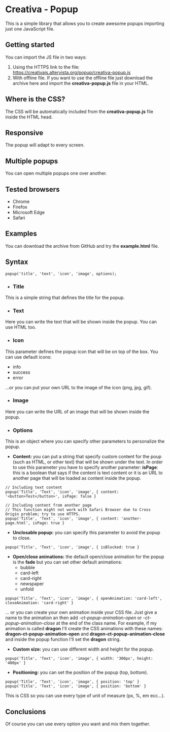 # Creativa - Popup
This is a simple library that allows you to create awesome popups importing just one JavaScript file.
## Getting started
You can import the JS file in two ways:
1. Using the HTTPS link to the file: https://creativajs.altervista.org/popup/creativa-popup.js
2. With offline file. If you want to use the offline file just download the archive here and import the **creativa-popup.js** file in your HTML.
## Where is the CSS?
The CSS will be automatically included from the **creativa-popup.js** file inside the HTML head.
## Responsive
The popup will adapt to every screen.
## Multiple popups
You can open multiple popups one over another.
## Tested browsers
- Chrome
- Firefox
- Microsoft Edge
- Safari
## Examples
You can download the archive from GitHub and try the **example.html** file.
## Syntax
```
popup('title', 'text', 'icon', 'image', options);
```
- ### Title
This is a simple string that defines the title for the popup.
- ### Text
Here you can write the text that will be shown inside the popup. You can use HTML too.
- ### Icon
This parameter defines the popup icon that will be on top of the box. You can use default icons:
- info
- success
- error

...or you can put your own URL to the image of the icon (png, jpg, gif).
- ### Image
Here you can write the URL of an image that will be shown inside the popup.
- ### Options
This is an object where you can specify other parameters to personalize the popup.
- **Content:** you can put a string that specify custom content for the poup (such as HTML, or other text) that will be shown under the text. In order to use this parameter you have to specify another parameter: **isPage**: this is a boolean that says if the content is text content or it is an URL to another page that will be loaded as content inside the popup.
```
// Including text content
popup('Title', 'Text', 'icon', 'image', { content: '<button>Test</button>', isPage: false }

// Including content from another page
// This function might not work with Safari Browser due to Cross Origin problem; try to use HTTPS.
popup('Title', 'Text', 'icon', 'image', { content: 'another-page.html', isPage: true }
```
- **Unclosable popup:** you can specify this parameter to avoid the popup to close.
```
popup('Title', 'Text', 'icon', 'image', { isBlocked: true }
```
- **Open/close animations:** the default open/close animation for the popup is the **fade** but you can set other default animations:
  - bubble
  - card-left
  - card-right
  - newspaper
  - unfold
```
popup('Title', 'Text', 'icon', 'image', { openAnimation: 'card-left', closeAnimation: 'card-right' }
```
... or you can create your own animation inside your CSS file. Just give a name to the animation an then add *-ct-popup-animation-open* or *-ct-popup-animation-close* at the end of the class name. For example, if my animation is called **dragon** I'll create the CSS animations with these names: **dragon-ct-popup-animation-open** and **dragon-ct-popup-animation-close** and inside the popup function I'll set the **dragon** string.
- **Custom size:** you can use different width and height for the popup.
```
popup('Title', 'Text', 'icon', 'image', { width: '300px', height: '400px' }
```
- **Positioning:** you can set the position of the popup (top, bottom).
```
popup('Title', 'Text', 'icon', 'image', { position: 'top' }
popup('Title', 'Text', 'icon', 'image', { position: 'bottom' }
```
This is CSS so you can use every type of unit of measure (px, %, em ecc...).
## Conclusions
Of course you can use every option you want and mix them together.
